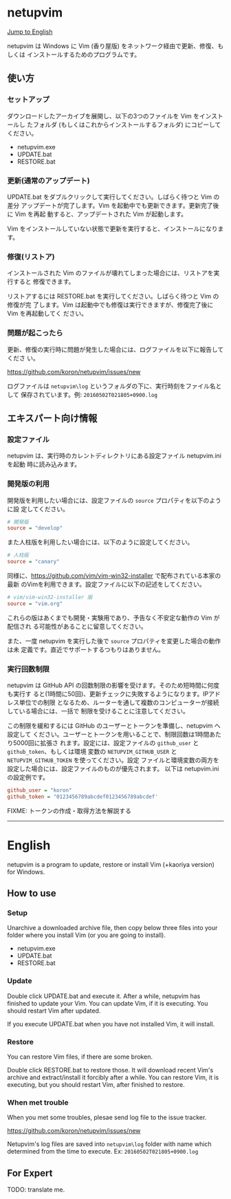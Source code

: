 # netupvim

[Jump to English](#english)

netupvim は Windows に Vim (香り屋版) をネットワーク経由で更新、修復、もしくは
インストールするためのプログラムです。

## 使い方

### セットアップ

ダウンロードしたアーカイブを展開し、以下の3つのファイルを Vim をインストールし
たフォルダ (もしくはこれからインストールするフォルダ) にコピーしてください。

*   netupvim.exe
*   UPDATE.bat
*   RESTORE.bat

### 更新(通常のアップデート)

UPDATE.bat をダブルクリックして実行してください。しばらく待つと Vim の差分
アップデートが完了します。Vim を起動中でも更新できます。更新完了後に Vim を再起
動すると、アップデートされた Vim が起動します。

Vim をインストールしていない状態で更新を実行すると、インストールになります。

### 修復(リストア)

インストールされた Vim のファイルが壊れてしまった場合には、リストアを実行すると
修復できます。

リストアするには RESTORE.bat を実行してください。しばらく待つと Vim の修復が完
了します。Vim は起動中でも修復は実行できますが、修復完了後に Vim を再起動してく
ださい。

### 問題が起こったら

更新、修復の実行時に問題が発生した場合には、ログファイルを以下に報告してくださ
い。

<https://github.com/koron/netupvim/issues/new>

ログファイルは `netupvim\log` というフォルダの下に、実行時刻をファイル名として
保存されています。例: `20160502T021805+0900.log`

## エキスパート向け情報

### 設定ファイル

netupvim は、実行時のカレントディレクトリにある設定ファイル netupvim.ini を起動
時に読み込みます。

### 開発版の利用

開発版を利用したい場合には、設定ファイルの `source` プロパティを以下のように設
定してください。

```ini
# 開発版
source = "develop"
```

また人柱版を利用したい場合には、以下のように設定してください。

```ini
# 人柱版
source = "canary"
```

同様に、<https://github.com/vim/vim-win32-installer> で配布されている本家の最新
のVimを利用できます。設定ファイルに以下の記述をしてください。

```ini
# vim/vim-win32-installer 版
source = "vim.org"
```

これらの版はあくまでも開発・実験用であり、予告なく不安定な動作の Vim が配信され
る可能性があることに留意してください。

また、一度 netupvim を実行した後で `source` プロパティを変更した場合の動作は未
定義です。直近でサポートするつもりはありません。

### 実行回数制限

netupvim は GitHub API の回数制限の影響を受けます。そのため短時間に何度も実行す
ると(1時間に50回)、更新チェックに失敗するようになります。IPアドレス単位での制限
となるため、ルーターを通して複数のコンピューターが接続している場合には、一括で
制限を受けることに注意してください。

この制限を緩和するには GitHub のユーザーとトークンを準備し、netupvim へ設定して
ください。ユーザーとトークンを用いることで、制限回数は1時間あたり5000回に拡張さ
れます。設定には、設定ファイルの `github_user` と `github_token`、もしくは環境
変数の `NETUPVIM_GITHUB_USER` と `NETUPVIM_GITHUB_TOKEN` を使ってください。設定
ファイルと環境変数の両方を設定した場合には、設定ファイルのものが優先されます。
以下は netupvim.ini の設定例です。

```ini
github_user = "koron"
github_token = "0123456789abcdef0123456789abcdef'
```

FIXME: トークンの作成・取得方法を解説する

---

# English

netupvim is a program to update, restore or install Vim (+kaoriya version) for
Windows.

## How to use

### Setup

Unarchive a downloaded archive file, then copy below three files into your
folder where you install Vim (or you are going to install).

*   netupvim.exe
*   UPDATE.bat
*   RESTORE.bat

### Update

Double click UPDATE.bat and execute it.  After a while, netupvim has finished
to update your Vim.  You can update Vim, if it is executing.  You should
restart Vim after updated.

If you execute UPDATE.bat when you have not installed Vim, it will install.

### Restore

You can restore Vim files, if there are some broken.

Double click RESTORE.bat to restore those.  It will download recent Vim's
archive and extract/install it forcibly after a while.  You can restore Vim, it
is executing, but you should restart Vim, after finished to restore.

### When met trouble

When you met some troubles, plesae send log file to the issue tracker.

<https://github.com/koron/netupvim/issues/new>

Netupvim's log files are saved into `netupvim\log` folder with name which
determined from the time to execute.  Ex: `20160502T021805+0900.log`

## For Expert

TODO: translate me.
